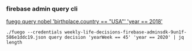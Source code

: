 ###  firebase admin query cli


[fuego query nobel 'birthplace.country == &quot;USA&quot;' 'year == 2018'](https://github.com/sgarciac/fuego "sgarciac/fuego: A command-line firestore client")


 

```
./fuego --credentials weekly-life-decisions-firebase-adminsdk-9un1f-586e1ddc19.json query decision 'yearWeek == 45' 'year == 2020' | jq length
```

